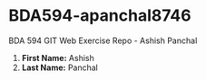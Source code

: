 # BDA594-apanchal8746
BDA 594 GIT Web Exercise Repo - Ashish Panchal

1. **First Name:** Ashish
1. **Last Name:** Panchal

